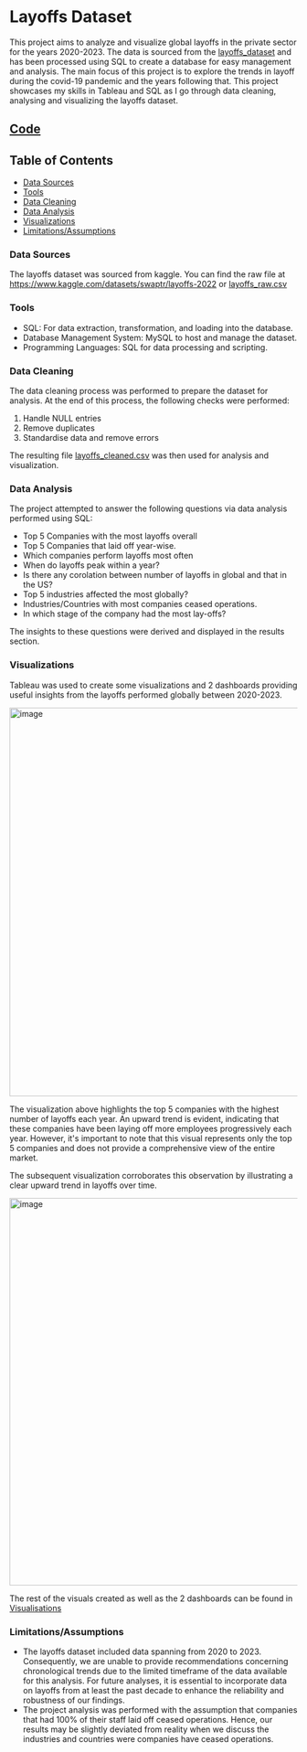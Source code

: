 # Layoffs Dataset

This project aims to analyze and visualize global layoffs in the private sector for the years 2020-2023. The data is sourced from the [layoffs_dataset](https://www.kaggle.com/datasets/swaptr/layoffs-2022) and has been processed using SQL to create a database for easy management and analysis. The main focus of this project is to explore the trends in layoff during the covid-19 pandemic and the years following that. This project showcases my skills in Tableau and SQL as I go through data cleaning, analysing and visualizing the layoffs dataset.

## [Code](Queries)

## Table of Contents
- [Data Sources](#data-sources)
- [Tools](#tools)
- [Data Cleaning](#data-cleaning)
- [Data Analysis](#data-analysis)
- [Visualizations](#visualizations)
- [Limitations/Assumptions](#limitations/assumptions)

### Data Sources
The layoffs dataset was sourced from kaggle. You can find the raw file at https://www.kaggle.com/datasets/swaptr/layoffs-2022 or [layoffs_raw.csv](data/layoffs_raw.csv)

### Tools
- SQL: For data extraction, transformation, and loading into the database.
- Database Management System: MySQL to host and manage the dataset.
- Programming Languages: SQL for data processing and scripting.

### Data Cleaning
The data cleaning process was performed to prepare the dataset for analysis. At the end of this process, the following checks were performed:
1. Handle NULL entries
2. Remove duplicates
3. Standardise data and remove errors
 
The resulting file [layoffs_cleaned.csv](data/layoffs_cleaned.csv) was then used for analysis and visualization.

### Data Analysis
The project attempted to answer the following questions via data analysis performed using SQL:

- Top 5 Companies with the most layoffs overall
- Top 5 Companies that laid off year-wise.
- Which companies perform layoffs most often
- When do layoffs peak within a year?
- Is there any corolation between number of layoffs in global and that in the US?
- Top 5 industries affected the most globally?
- Industries/Countries with most companies ceased operations.
- In which stage of the company had the most lay-offs?

The insights to these questions were derived and displayed in the results section.

### Visualizations
Tableau was used to create some visualizations and 2 dashboards providing useful insights from the layoffs performed globally between 2020-2023.

<img width="680" alt="image" src="https://github.com/m0rningLight/Layoffs--Data-Analysis/assets/155348294/5a9dec7f-fe54-4baa-ac0e-33d90bf339d5">


The visualization above highlights the top 5 companies with the highest number of layoffs each year. An upward trend is evident, indicating that these companies have been laying off more employees progressively each year. However, it's important to note that this visual represents only the top 5 companies and does not provide a comprehensive view of the entire market.

The subsequent visualization corroborates this observation by illustrating a clear upward trend in layoffs over time.

<img width="678" alt="image" src="https://github.com/m0rningLight/Layoffs--Data-Analysis/assets/155348294/76419974-ca01-4445-98ff-7475045297b3">


The rest of the visuals created as well as the 2 dashboards can be found in [Visualisations](Visualisations/)

### Limitations/Assumptions
- The layoffs dataset included data spanning from 2020 to 2023. Consequently, we are unable to provide recommendations concerning chronological trends due to the limited timeframe of the data available for this analysis. For future analyses, it is essential to incorporate data on layoffs from at least the past decade to enhance the reliability and robustness of our findings.
- The project analysis was performed with the assumption that companies that had 100% of their staff laid off ceased operations. Hence, our results may be slightly deviated from reality when we discuss the industries and countries were companies have ceased operations.

